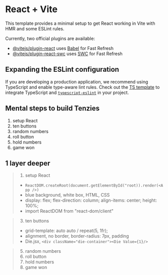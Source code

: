 # React + Vite

This template provides a minimal setup to get React working in Vite with HMR and some ESLint rules.

Currently, two official plugins are available:

- [@vitejs/plugin-react](https://github.com/vitejs/vite-plugin-react/blob/main/packages/plugin-react/README.md) uses [Babel](https://babeljs.io/) for Fast Refresh
- [@vitejs/plugin-react-swc](https://github.com/vitejs/vite-plugin-react-swc) uses [SWC](https://swc.rs/) for Fast Refresh

## Expanding the ESLint configuration

If you are developing a production application, we recommend using TypeScript and enable type-aware lint rules. Check out the [TS template](https://github.com/vitejs/vite/tree/main/packages/create-vite/template-react-ts) to integrate TypeScript and [`typescript-eslint`](https://typescript-eslint.io) in your project.

## Mental steps to build Tenzies

1. setup React
2. ten buttons
3. random numbers
4. roll button
5. hold numbers
6. game won

## 1 layer deeper

>1. setup React
>* ``` ReactDOM.createRoot(document.getElementById("root)).render(<App />) ```
>* blue background, white box, HTML, CSS
>* display: flex; flex-direction: column; align-items: center; height: 100%; 
>* import ReactDOM from "react-dom/client"

> 3. ten buttons
>* grid-template: auto auto / repeat(5, 1fr);
>* alignment, no border, border-radius: 7px, padding
>* Die.jsx, ``` <div className="die-container"><Die Value={1}/> ```

>5. random numbers
>6. roll button
>7. hold numbers
>8. game won
